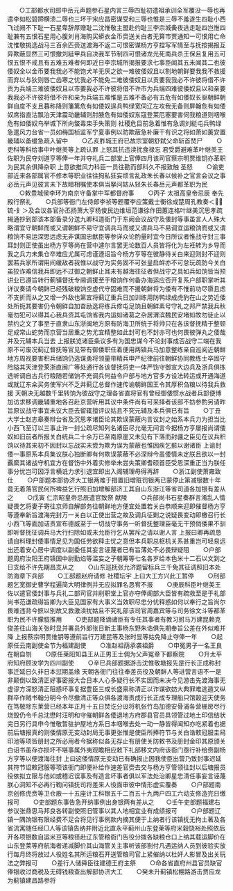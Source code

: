 <!-- { "loadSidebar": true } -->
　　○工部都水司郎中岳元声题参石星内言三辱四耻初遣祖承训全军覆没一辱也再遣李如松碧蹄横溃二辱也三坏于宋应昌密谋受和三辱也惟是三辱不羞遂生四耻小西飞过阙不下耻一石星卑辞厚赠耻二沈惟敬主盟赴约耻三李宗城夤夜逃走耻四岂惟四耻兼有五恨石星用心腹刘肖海购买蟒衣金币赍送关白者无算市贾通知一可恨用亡命沈惟敬挑选战马三百余匹赍送渡海不返二可恨密谋杨方亨捏写军情至与抚按揭报互异欺蔽显然三可恨撤刘綎甲兵自决我军节制四可恨诸龙光死南兵杀王保且复用五可恨五恨不戒且有五难五难者何即近日李宗城所揭报要求七事臣闻其五未闻其二也彼倭奴全以金币要我我必不能饱犬羊无厌之欲一难彼倭奴且以割地朝鲜要我我不救援而弃以与狄则唇亡齿寒之忧我必不能免二难彼倭奴且以贡要我我必不许彼将借不许贡为兵端三难彼倭奴且以市要我必不许彼将借不许市为兵端四难彼倭奴且以和亲要我我必不许彼将借不许和亲为兵端五难惟是五难不备必有五危有如倭奴长驱朝鲜朝鲜自度不支且暮称降则籓篱危有如倭奴逞兵鸭绿宽伺辽左攻我无备则屏翰危有如倭奴席指直沽飘泊天津震动畿辅则肘腋危有如倭奴东寇登莱厄塞要害伺我粮道则咽喉危有如倭奴乌举城下所向螫毒束手失策则  社稷危目前急着惟有急调刘綎屯兵鸭绿急遣风力台省一员如梅国桢监军宁夏事例以防欺蔽急补廉干有识之将如萧如薰安置畿辅以备缓急疏入留中
　　○乙亥胙城王府已故宗室朝舒弑父命斩首焚尸
　　○吏科等科给事中叶继羙等上疏认罪  上怒其抗违渎扰食禄忘  君受爵避难革叶继羙王佐职为民夺刘道亨等俸一年并夺礼兵二部堂上官俸四月该司官蔡宗明贾维钥亦革职为民其余俱降杂职  上意欲推风力科臣一员往勘而部科久不报致触  圣怒
　　○谕吏部近来各部属官不修本等职业往往狥私狂妄烦言乱政朱长春以候补之官言会议之事必岳元声见彼言未下故暗相嘱使本俱当拏问姑从轻朱长春岳元声都革职为民
　　○敕豊城侯李环为南京守备掌中军都督府事
　　○丙子  太祖高皇帝忌辰  奉先殿行祭礼
　　○兵部等衙门左侍郎李祯等题覆李应策戴士衡徐成楚周孔教奏＜锍-釒＞及会议各官孙丕扬萧大亨杨俊民边维垣范谦徐作田蕙连格叶继美沉思孝疏揭通抄到部该本部备录分送九卿科道衙门于东阙会议战守及倭封等事虽言人人殊大略谓宜守朝鲜而或又谓朝鲜不易守宜调兵马而或又谓兵马不易调宜运粮饷而或又谓粮饷不易运深思远虑无非谋国忠猷臣等参详众论酌量时宜今日所议者惟战守封三事耳封则正使虽出杨方亨等尚在营中遽尔言罢无论数百人员皆将化为左衽转为乡导而我之兵力未集仓卒难应尤属可虑谨遵诏旨今杨方亨等在彼静待关白来迎则封不迎则罢若兵家所谓用间缓敌者我惟以战守为实务固不可张皇启衅亦不可怠玩疏防今关白虽狡诈难信我兵即远不过御之朝鲜止耳未有越海往征者但战守之具如兵如饷皆当预讲业已遵旨转行蓟镇督抚专阃调援至于粮饷作何备办海运应否开复系户部职掌听其详议奏请今朝鲜已经残破粮饷空虚代守固难而不援朝鲜将为倭有不惟前功尽隳且虑不支折而从之又增一外敌也第宜将蓟辽重兵日加训练用防鸭绿成虎豹在山之势近倭处所扼其要害仍令朝鲜自加奋励选将练兵修屯足饷且朝鲜素号守礼之邦严禁我兵秋毫勿犯可以得其心我兵资其屯饷省我内运如诸葛之杂居渭滨魏民安堵如故勿徒止以禁约之文了事至于直隶山东浙闽地方原有防海卫所统于将帅只在各该督抚精于整顿足成常山蛇势而京营当居重之势尤宜精整如此封可也不封亦可也何畏彼弹丸之倭哉并及元辅本兵当去  上报朕览诸臣条议多有为国忠谋今不论封事成否战守二端在我原不可废况蓟辽督抚等官见带有御倭职任着便用两镇兵马加意整练亲自巡阅近朝鲜地方周视要害积兵储饷仍选谋勇将领量带精兵申严纪律前往朝鲜协同教练士卒固守险隘其天津登莱浙直闽广等处通行各该督抚将吏一体严饬守御宣大边兵及浙兵俱拣选听调自古兵行粮随若储饷不充调兵何益令户部与地方官多方设法转运或开通海道或就辽东籴买务使军兴不乏并蓟辽总督作速传谕朝鲜国王令其厚积刍粮以待我兵救援  天朝决无越数千里转饷为彼战守之理各省直将官有曾经御倭惯水战者兵部便博加访求移调畿辅重地各召赴京营听用其议中条件尚有可采择者该部不妨参酌另请昨旨原议战守事宜未议大臣去留辄擅评议姑且不究元辅及本兵俱已有旨
　　○丁丑大学士赵志皋奏辩台省及沉思孝诸臣论其欺误蒙蔽内言议封之始系本兵力为担当比小西飞至订以三事止许一封公疏尽知列名诸臣尽允毫无间言今据杨方亨屡报尚谓倭奴如旧前者所报关白统兵二十余万已至南原崖又未见有下落而封疆之臣见在议兵积饷以待其来初不因封以忘战实未尝为欺为误为蒙蔽也惟因疾乞骸以谢诸臣  上谕封倭一事原系本兵集议朕心独断卿有何欺误蒙蔽不必深辩今虽倭情未定朕且欲以一封覊縻其诸战守机宜方在督饬中外着实修举未尝失策卿耆硕首臣受恩深重正当为朕任事分忧岂可因浮言横诋力求引退宜即出入阁辅理毋得再辞
　　○浙江副使萧雍致仕
　　○户部题本部协济大工银两难于措置旧增赃罚银两已蒙停止第减银数十年竟无着落官民何所禆益乞行照旧加增解部济工其自山东浙江等省司道各加银有差从之
　　○戊寅  仁宗昭皇帝忌辰遣官致祭  献陵
　　○兵部尚书石星奏群言淆乱人情疑畏乞将妻子寄往京师自解部务往朝鲜地方便宜处置若关白恭顺来迎即催督杨方亨等遵奉新旨渡海完封万一关白以正使出营之故及调兵征剿之说疑畏变动即檄召行长小西飞等面加诘责宣布德威至于一切战守事务一听督抚整理臣毫无干预倘倭果不驯即听督抚征调兵马大行扫除如或未允臣行乞从罢斥之请以谢人言  上报曰卿再疏恳请自料理封倭事情足见为国任劳欲释主忧之意但本兵职总枢机关系甚重岂可轻易远出还着安心居中调度以副委任其妄言诬蔑者已有旨薄处不必畏辩疑阻
　　○户部题周府汝阳王府镇国中尉勤焰等滥妄之子朝筹等七名各岁给本色米十二石以文到之日支给不许先期昌支从之
　　○山东巡抚张允济题留标兵三千免其征调照旧本处防海章下兵部
　　○工部题赵府请修  社稷坛宇  上曰大工方兴此工暂停
　　○刑部题乞宽御史曹学程遍简大明律例并无应拟罪名恳宥不报
　　○庚辰科臣叶继美王佐以遣官倭封事与兵礼二部司官并削职堂上官亦夺俸阁部大臣皆有疏救至是于礼部尚书范谦疏得旨卿为大臣见国家有大事义当效职尽忠分忧释惑如何以奉行之旨尚尔畏难违背今摭以别故又救激渎扰姑且不究礼部该司官周嘉宾等与司务徐文斗等都革职为民不许朦胧推用
　　○吏部题降谪诸臣有专任其事者有教习驸马万建昆赖克俊差往山海关张时显并署员外郎张日新主事杨东野朱诰俱先期奉旨公差在外似难并降  上报蔡宗明贾维钥等遵前旨行万建昆等及张时显等姑免降止夺俸一年
　　○起原任云南副使金节为福建副使
　　○准赵祖荫承袭祖爵
　　○申冤男子一名王良在朝自刎
　　○原任莱阳知县王从正男王士倜为父声冤章下都察院
　　○升太平府知府顾汝学为四川副使
　　○辛巳兵部题据游击沈惟敬塘报先是行长正成称封事迁延日久非日本愆期盖缘  天朝各衙门往往奉差员役及朝鲜人等进营言语不一是非颠倒以致清正好事密报大合日本人心多疑行长不实因而未决今见游击先渡海事无虚谬方深怒清正阻惑坏事复据豊臣三成长盛禀称清正以诈谋欲妨大典罪难逃遁又纵群卒作贼书翰分明今令尽撤清正等众俱各渡海责成行长正成专理船只馆榖迎天使务在笃敬除东莱营已经本年正月十五日焚讫分设将机张竹岛加德安骨浦各营栅房尽行烧毁仍令千总沈懋时汪明和守催朝鲜各倭退地方府郡县官员具领管过地土印信结状完日另行具申今惟敬暂驻护屋地方系日本咽喉去处一动一静皆得闻知亦吃紧着也据前后塘报真的则倭情原无变动封局无事更张惟是使臣所捧符节与关白诰敕冠服圭舄印池等项皆册封之所必用者今据称似各无存止有册使关防敕书及册封金印其原颁关白诏书虽存亦损坏不堪事属外夷观瞻相应敕下礼部移文内府该衙门亟行补给赍副杨方亨等以便渡海往封  上曰这倭情原无变动已有确报止因我使臣出营乃致封事迟延其符节诏敕冠服等项该衙门即便补给作速差官赍去交与杨方亨管领往封以后塘报员役依拟立限与他如或稽迟误事及有造言坏事者俱以军法处治卿星忠清任事妄言诬蔑朕心洞知不必再行鞫问镇抚司将差来人役面审彼中情形虚实覆奏
　　○户部题南京创修虎贲等卫仓廒一十五座计工科银五千二百五十九两户四工六动支修造完日缴报可
　　○吏部题东事告急开纳事例出身银两有差从之　　○壬午吏部题福建右参议张鼎思马邦良各转副使照旧管事以其人地相宜业有成绩报可
　　○户部题辽镇一隅饷银有限经费不足合将见行事例款内摘其便于上纳者行该镇抚无拘土著及各省流寓随任经□人等该镇告纳并附近北直永平蓟州山东登莱等府米榖饶裕处照依后开各项银数自运米豆等粮径赴辽东管粮衙门告役分拨各缺粮仓口上纳其载运脚价在山东登莱等府航海者递减脚价其山海管关主事听该部劄付凡遇运纳人员到彼验实放行每月终将放过人役姓名其所运粮石开送管粮司官上紧催纳以杜奸人影冒及出关玩法之弊报可
　　○差行人储舜臣往建德王府主祭
　　○命各省直府州县官员缺官俸银收过商税及无碍钱粮查出解部协济大工
　　○癸未升蓟镇松棚路游击贾应龙为蓟镇建昌路参将
